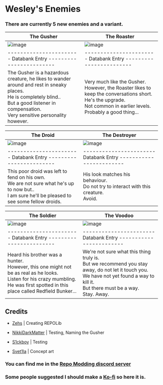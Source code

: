 # Wesley's Enemies

### There are currently 5 new enemies and a variant.

| The Gusher                                     | The Roaster                                     |
| ---------------------------------------------- | ----------------------------------------------- |
| ![image](https://i.ibb.co/dJVmfDnP/Gusher.png) | ![image](https://i.ibb.co/8L9bx2Vq/Roaster.png) |
| ----------------------- Databank Entry ------------------------ | ----------------------- Databank Entry ------------------------ |
| The Gusher is a hazardous creature, he likes to wander <br> around and rest in sneaky places.<br>He is completely blind.. <br> But a good listener in compensation. <br> Very sensitive personality however.| Very much like the Gusher. <br> However, the Roaster likes to keep the conversations short. <br> He's the upgrade. <br> Not common in earlier levels. <br> Probably a good thing...|

| The Droid                                      | The Destroyer                                   |
| ---------------------------------------------- | ----------------------------------------------- |
| ![image](https://i.ibb.co/99LhKLJq/Droid.png) | ![image](https://i.ibb.co/99DGgqcC/Destroyer.png)|
| ----------------------- Databank Entry ------------------------ | ----------------------- Databank Entry ------------------------ |
| This poor droid was left to fend on his own. <br> We are not sure what he's up to now but.. <br> I am sure he'll be pleased to see some fellow droids. | His look matches his behaviour. <br> Do not try to interact with this creature. <br> Avoid.|

| The Soldier                                 | The Voodoo                                  |
| ---------------------------------------------- | ----------------------------------------------- |
| ![image](https://i.ibb.co/8nkFr6tY/Ghost-soldier-modpage-img.png) | ![image](https://i.postimg.cc/DwVnLv9R/Voodoo-Modpage.png) |
| ----------------------- Databank Entry ------------------------ | ----------------------- Databank Entry ------------------------ |
| Heard his brother was a hunter. <br> However, this one might not be as real as he looks. <br> Listen for his crazy mumbling. <br> He was first spotted in this place called Redfield Bunker...| We're not sure what this thing truly is. <br>But we recommend you stay away, do not let it touch you.<br>We have not yet found a way to kill it.<br> But there must be a way.<br>Stay. Away.|

## Credits

- [Zehs](https://thunderstore.io/c/repo/p/Zehs/) | Creating REPOLib

- [NikkiDarkMatter](https://thunderstore.io/c/repo/p/Nikki/) | Testing, Naming the Gusher

- [S1ckboy](https://thunderstore.io/c/repo/p/s1ckboy/) | Testing

- [Svet1la](https://t.me/svetilau6752) | Concept art

### You can find me in the [Repo Modding discord server](https://discord.com/invite/vPJtKhYAFe)

### Some people suggested I should make a [Ko-fi](https://ko-fi.com/magicwesley) so here it is.